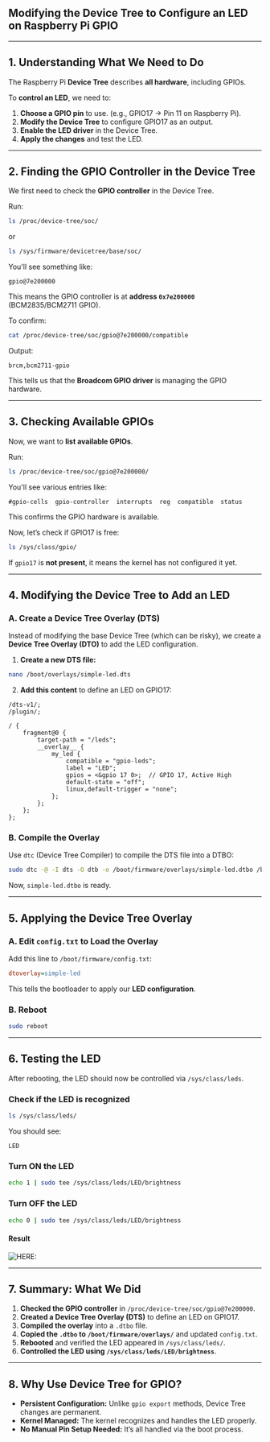 ## **Modifying the Device Tree to Configure an LED on Raspberry Pi GPIO**  


---

## **1. Understanding What We Need to Do**  
The Raspberry Pi **Device Tree** describes **all hardware**, including GPIOs.  

To **control an LED**, we need to:  
1. **Choose a GPIO pin** to use. (e.g., GPIO17 → Pin 11 on Raspberry Pi).  
2. **Modify the Device Tree** to configure GPIO17 as an output.  
3. **Enable the LED driver** in the Device Tree.  
4. **Apply the changes** and test the LED.  

---

## **2. Finding the GPIO Controller in the Device Tree**
We first need to check the **GPIO controller** in the Device Tree.

Run:  
```bash
ls /proc/device-tree/soc/
```
or  
```bash
ls /sys/firmware/devicetree/base/soc/
```
You'll see something like:
```
gpio@7e200000
```
This means the GPIO controller is at **address `0x7e200000`** (BCM2835/BCM2711 GPIO).

To confirm:
```bash
cat /proc/device-tree/soc/gpio@7e200000/compatible
```
Output:
```
brcm,bcm2711-gpio
```
This tells us that the **Broadcom GPIO driver** is managing the GPIO hardware.

---

## **3. Checking Available GPIOs**
Now, we want to **list available GPIOs**.

Run:
```bash
ls /proc/device-tree/soc/gpio@7e200000/
```
You'll see various entries like:
```
#gpio-cells  gpio-controller  interrupts  reg  compatible  status
```
This confirms the GPIO hardware is available.

Now, let’s check if GPIO17 is free:
```bash
ls /sys/class/gpio/
```
If `gpio17` is **not present**, it means the kernel has not configured it yet.

---

## **4. Modifying the Device Tree to Add an LED**
### **A. Create a Device Tree Overlay (DTS)**
Instead of modifying the base Device Tree (which can be risky), we create a **Device Tree Overlay (DTO)** to add the LED configuration.

1. **Create a new DTS file:**
```bash
nano /boot/overlays/simple-led.dts
```
2. **Add this content** to define an LED on GPIO17:
```dts
/dts-v1/;
/plugin/;

/ {
    fragment@0 {
        target-path = "/leds";
        __overlay__ {
            my_led {
                compatible = "gpio-leds";
                label = "LED";
                gpios = <&gpio 17 0>;  // GPIO 17, Active High
                default-state = "off";
                linux,default-trigger = "none";
            };
        };
    };
};
```

### **B. Compile the Overlay**
Use `dtc` (Device Tree Compiler) to compile the DTS file into a DTBO:
```bash
sudo dtc -@ -I dts -O dtb -o /boot/firmware/overlays/simple-led.dtbo /boot/overlays/simple-led.dts
```
Now, `simple-led.dtbo` is ready.

---

## **5. Applying the Device Tree Overlay**
### **A. Edit `config.txt` to Load the Overlay**
Add this line to `/boot/firmware/config.txt`:
```ini
dtoverlay=simple-led
```
This tells the bootloader to apply our **LED configuration**.

### **B. Reboot**
```bash
sudo reboot
```

---

## **6. Testing the LED**
After rebooting, the LED should now be controlled via `/sys/class/leds`.

### **Check if the LED is recognized**
```bash
ls /sys/class/leds/
```
You should see:
```
LED
```

### **Turn ON the LED**
```bash
echo 1 | sudo tee /sys/class/leds/LED/brightness
```

### **Turn OFF the LED**
```bash
echo 0 | sudo tee /sys/class/leds/LED/brightness
```
#### Result
![HERE:](screenshots/Screenshot_2025-02-23_19-31-29.png)


---

## **7. Summary: What We Did**
1. **Checked the GPIO controller** in `/proc/device-tree/soc/gpio@7e200000`.
2. **Created a Device Tree Overlay (DTS)** to define an LED on GPIO17.
3. **Compiled the overlay** into a `.dtbo` file.
4. **Copied the `.dtbo` to `/boot/firmware/overlays/`** and updated `config.txt`.
5. **Rebooted** and verified the LED appeared in `/sys/class/leds/`.
6. **Controlled the LED using `/sys/class/leds/LED/brightness`**.

---

## **8. Why Use Device Tree for GPIO?**
- **Persistent Configuration:** Unlike `gpio export` methods, Device Tree changes are permanent.
- **Kernel Managed:** The kernel recognizes and handles the LED properly.
- **No Manual Pin Setup Needed:** It’s all handled via the boot process.



